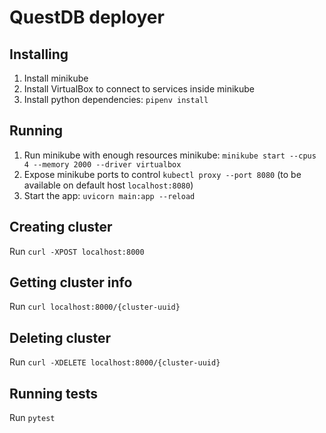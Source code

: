 # QuestDB deployer

## Installing

1. Install minikube
2. Install VirtualBox to connect to services inside minikube
3. Install python dependencies: `pipenv install`

## Running

1. Run minikube with enough resources minikube: `minikube start --cpus 4 --memory 2000 --driver virtualbox`
2. Expose minikube ports to control `kubectl proxy --port 8080` (to be available on default host `localhost:8080`)
3. Start the app: `uvicorn main:app --reload`

## Creating cluster

Run `curl -XPOST localhost:8000`

## Getting cluster info

Run `curl localhost:8000/{cluster-uuid}`

## Deleting cluster

Run `curl -XDELETE localhost:8000/{cluster-uuid}`


## Running tests

Run `pytest`